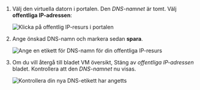 
1. Välj den virtuella datorn i portalen. Den *DNS-namnet* är tomt. Välj **offentliga IP-adressen**:
   
   ![Klicka på offentlig IP-resurs i portalen](./media/virtual-machines-common-portal-create-fqdn/locatePublicIP.PNG)

2. Ange önskad DNS-namn och markera sedan **spara**.
   
   ![Ange en etikett för DNS-namn för din offentliga IP-resurs](./media/virtual-machines-common-portal-create-fqdn/dnsNameLabel.PNG)
 

3. Om du vill återgå till bladet VM översikt, Stäng av *offentliga IP-adressen* bladet. Kontrollera att den *DNS-namnet* nu visas.
   
   ![Kontrollera din nya DNS-etikett har angetts](./media/virtual-machines-common-portal-create-fqdn/fqdnCreated.PNG)

